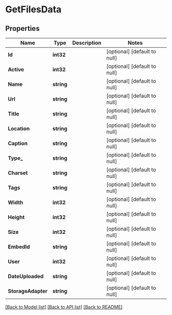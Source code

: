 # GetFilesData

## Properties
Name | Type | Description | Notes
------------ | ------------- | ------------- | -------------
**Id** | **int32** |  | [optional] [default to null]
**Active** | **int32** |  | [optional] [default to null]
**Name** | **string** |  | [optional] [default to null]
**Url** | **string** |  | [optional] [default to null]
**Title** | **string** |  | [optional] [default to null]
**Location** | **string** |  | [optional] [default to null]
**Caption** | **string** |  | [optional] [default to null]
**Type_** | **string** |  | [optional] [default to null]
**Charset** | **string** |  | [optional] [default to null]
**Tags** | **string** |  | [optional] [default to null]
**Width** | **int32** |  | [optional] [default to null]
**Height** | **int32** |  | [optional] [default to null]
**Size** | **int32** |  | [optional] [default to null]
**EmbedId** | **string** |  | [optional] [default to null]
**User** | **int32** |  | [optional] [default to null]
**DateUploaded** | **string** |  | [optional] [default to null]
**StorageAdapter** | **string** |  | [optional] [default to null]

[[Back to Model list]](../README.md#documentation-for-models) [[Back to API list]](../README.md#documentation-for-api-endpoints) [[Back to README]](../README.md)



